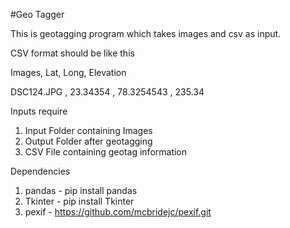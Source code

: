 #Geo Tagger

This is geotagging program which takes images and csv as input.

CSV format should be like this
    
Images, Lat, Long, Elevation

DSC124.JPG , 23.34354 , 78.3254543 , 235.34

Inputs require
1. Input Folder containing Images
2. Output Folder after geotagging
3. CSV File containing geotag information

Dependencies

1. pandas - pip install pandas
2. Tkinter - pip install Tkinter
3. pexif - https://github.com/mcbridejc/pexif.git